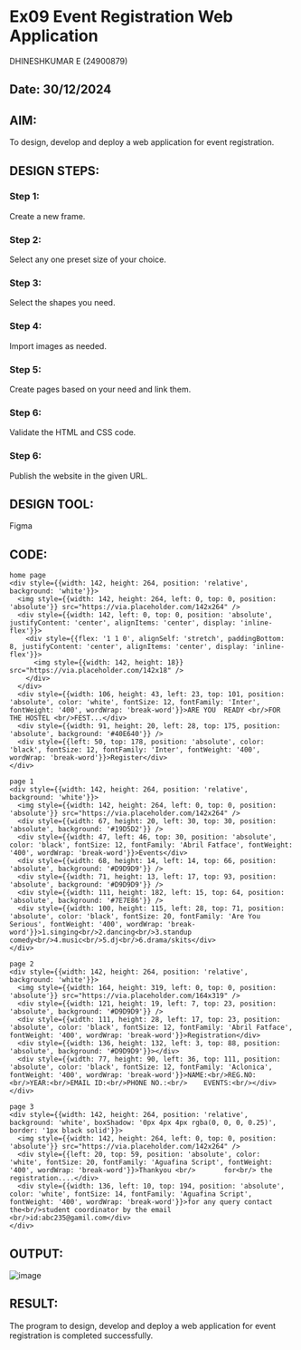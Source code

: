 # Ex09 Event Registration Web Application

DHINESHKUMAR E (24900879)

## Date: 30/12/2024

## AIM:
To design, develop and deploy a web application for event registration.

## DESIGN STEPS:

### Step 1:
Create a new frame.

### Step 2:
Select any one preset size of your choice.

### Step 3:
Select the shapes you need.

### Step 4:
Import images as needed.

### Step 5:
Create pages based on your need and link them.

### Step 6:

Validate the HTML and CSS code.

### Step 6:

Publish the website in the given URL.

## DESIGN TOOL:
Figma

## CODE:
```
home page
<div style={{width: 142, height: 264, position: 'relative', background: 'white'}}>
  <img style={{width: 142, height: 264, left: 0, top: 0, position: 'absolute'}} src="https://via.placeholder.com/142x264" />
  <div style={{width: 142, left: 0, top: 0, position: 'absolute', justifyContent: 'center', alignItems: 'center', display: 'inline-flex'}}>
    <div style={{flex: '1 1 0', alignSelf: 'stretch', paddingBottom: 8, justifyContent: 'center', alignItems: 'center', display: 'inline-flex'}}>
      <img style={{width: 142, height: 18}} src="https://via.placeholder.com/142x18" />
    </div>
  </div>
  <div style={{width: 106, height: 43, left: 23, top: 101, position: 'absolute', color: 'white', fontSize: 12, fontFamily: 'Inter', fontWeight: '400', wordWrap: 'break-word'}}>ARE YOU  READY <br/>FOR THE HOSTEL <br/>FEST...</div>
  <div style={{width: 91, height: 20, left: 28, top: 175, position: 'absolute', background: '#40E640'}} />
  <div style={{left: 50, top: 178, position: 'absolute', color: 'black', fontSize: 12, fontFamily: 'Inter', fontWeight: '400', wordWrap: 'break-word'}}>Register</div>
</div>

page 1
<div style={{width: 142, height: 264, position: 'relative', background: 'white'}}>
  <img style={{width: 142, height: 264, left: 0, top: 0, position: 'absolute'}} src="https://via.placeholder.com/142x264" />
  <div style={{width: 67, height: 20, left: 30, top: 30, position: 'absolute', background: '#19D5D2'}} />
  <div style={{width: 47, left: 46, top: 30, position: 'absolute', color: 'black', fontSize: 12, fontFamily: 'Abril Fatface', fontWeight: '400', wordWrap: 'break-word'}}>Events</div>
  <div style={{width: 68, height: 14, left: 14, top: 66, position: 'absolute', background: '#D9D9D9'}} />
  <div style={{width: 71, height: 13, left: 17, top: 93, position: 'absolute', background: '#D9D9D9'}} />
  <div style={{width: 111, height: 182, left: 15, top: 64, position: 'absolute', background: '#7E7E86'}} />
  <div style={{width: 100, height: 115, left: 28, top: 71, position: 'absolute', color: 'black', fontSize: 20, fontFamily: 'Are You Serious', fontWeight: '400', wordWrap: 'break-word'}}>1.singing<br/>2.dancing<br/>3.standup comedy<br/>4.music<br/>5.dj<br/>6.drama/skits</div>
</div>

page 2
<div style={{width: 142, height: 264, position: 'relative', background: 'white'}}>
  <img style={{width: 164, height: 319, left: 0, top: 0, position: 'absolute'}} src="https://via.placeholder.com/164x319" />
  <div style={{width: 121, height: 19, left: 7, top: 23, position: 'absolute', background: '#D9D9D9'}} />
  <div style={{width: 111, height: 28, left: 17, top: 23, position: 'absolute', color: 'black', fontSize: 12, fontFamily: 'Abril Fatface', fontWeight: '400', wordWrap: 'break-word'}}>Registration</div>
  <div style={{width: 136, height: 132, left: 3, top: 88, position: 'absolute', background: '#D9D9D9'}}></div>
  <div style={{width: 77, height: 90, left: 36, top: 111, position: 'absolute', color: 'black', fontSize: 12, fontFamily: 'Aclonica', fontWeight: '400', wordWrap: 'break-word'}}>NAME:<br/>REG.NO:<br/>YEAR:<br/>EMAIL ID:<br/>PHONE NO.:<br/>    EVENTS:<br/></div>
</div>

page 3
<div style={{width: 142, height: 264, position: 'relative', background: 'white', boxShadow: '0px 4px 4px rgba(0, 0, 0, 0.25)', border: '1px black solid'}}>
  <img style={{width: 142, height: 264, left: 0, top: 0, position: 'absolute'}} src="https://via.placeholder.com/142x264" />
  <div style={{left: 20, top: 59, position: 'absolute', color: 'white', fontSize: 20, fontFamily: 'Aguafina Script', fontWeight: '400', wordWrap: 'break-word'}}>Thankyou <br/>       for<br/> the registration....</div>
  <div style={{width: 136, left: 10, top: 194, position: 'absolute', color: 'white', fontSize: 14, fontFamily: 'Aguafina Script', fontWeight: '400', wordWrap: 'break-word'}}>for any query contact  the<br/>student coordinator by the email <br/>id:abc235@gamil.com</div>
</div>
```

## OUTPUT:

![image](https://github.com/user-attachments/assets/74de9e1a-4e58-45b1-8a7a-052d3cdd03ed)

## RESULT:

The program to design, develop and deploy a web application for event registration is completed successfully.
